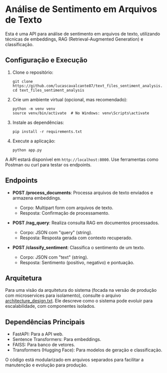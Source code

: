 # Análise de Sentimento em Arquivos de Texto

Esta é uma API para análise de sentimento em arquivos de texto, utilizando técnicas de embeddings, RAG (Retrieval-Augmented Generation) e classificação.

## Configuração e Execução

1. Clone o repositório:
   ```
   git clone https://github.com/lucascavalcante87/text_files_sentiment_analysis.git
   cd text_files_sentiment_analysis
   ```

2. Crie um ambiente virtual (opcional, mas recomendado):
   ```
   python -m venv venv
   source venv/bin/activate  # No Windows: venv\Scripts\activate
   ```

3. Instale as dependências:
   ```
   pip install -r requirements.txt
   ```

4. Execute a aplicação:
   ```
   python app.py
   ```

A API estará disponível em `http://localhost:8000`. Use ferramentas como Postman ou curl para testar os endpoints.

## Endpoints

- **POST /process_documents**: Processa arquivos de texto enviados e armazena embeddings.
  - Corpo: Multipart form com arquivos de texto.
  - Resposta: Confirmação de processamento.

- **POST /rag_query**: Realiza consulta RAG em documentos processados.
  - Corpo: JSON com "query" (string).
  - Resposta: Resposta gerada com contexto recuperado.

- **POST /classify_sentiment**: Classifica o sentimento de um texto.
  - Corpo: JSON com "text" (string).
  - Resposta: Sentimento (positivo, negativo) e pontuação.

## Arquitetura

Para uma visão da arquitetura do sistema (focada na versão de produção com microservices para isolamento), consulte o arquivo [architecture_design.txt](architecture_design.txt). Ele descreve como o sistema pode evoluir para escalabilidade, com componentes isolados.

## Dependências Principais

- FastAPI: Para a API web.
- Sentence Transformers: Para embeddings.
- FAISS: Para banco de vetores.
- Transformers (Hugging Face): Para modelos de geração e classificação.

O código está modularizado em arquivos separados para facilitar a manutenção e evolução para produção.

